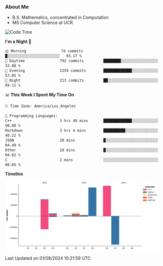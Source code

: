### About Me

- B.S. Mathematics, concentrated in Computation
- MS Computer Science at UCR



<!--START_SECTION:waka-->
![Code Time](http://img.shields.io/badge/Code%20Time-300%20hrs%202%20mins-blue)

**I'm a Night 🦉** 

```text
🌞 Morning                74 commits          █░░░░░░░░░░░░░░░░░░░░░░░░   03.17 % 
🌆 Daytime                792 commits         ████████░░░░░░░░░░░░░░░░░   33.88 % 
🌃 Evening                1259 commits        █████████████░░░░░░░░░░░░   53.85 % 
🌙 Night                  213 commits         ██░░░░░░░░░░░░░░░░░░░░░░░   09.11 % 
```


📊 **This Week I Spent My Time On** 

```text
🕑︎ Time Zone: America/Los_Angeles

💬 Programming Languages: 
C++                      3 hrs 49 mins       █████████████░░░░░░░░░░░░   50.08 % 
Markdown                 3 hrs 4 mins        ██████████░░░░░░░░░░░░░░░   40.22 % 
JSON                     20 mins             █░░░░░░░░░░░░░░░░░░░░░░░░   04.49 % 
Other                    18 mins             █░░░░░░░░░░░░░░░░░░░░░░░░   04.02 % 
C                        2 mins              ░░░░░░░░░░░░░░░░░░░░░░░░░   00.65 % 
```

**Timeline**

![Lines of Code chart](https://raw.githubusercontent.com/nickocruzm/nickocruzm/main/assets/bar_graph.png)


 Last Updated on 01/08/2024 10:21:59 UTC
<!--END_SECTION:waka-->
